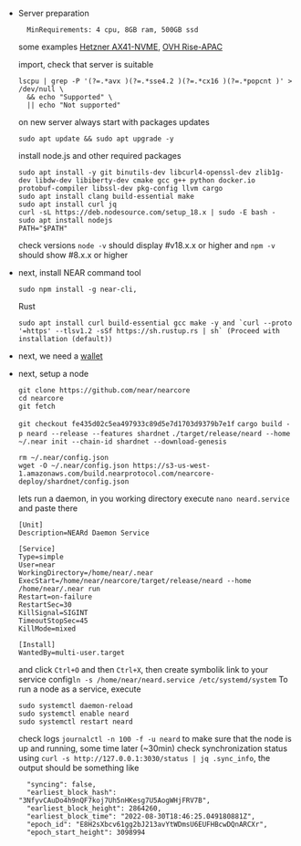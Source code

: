 - Server preparation 
  ```
    MinRequirements: 4 cpu, 8GB ram, 500GB ssd
  ```
  some examples [Hetzner AX41-NVME](https://www.hetzner.com/dedicated-rootserver/ax41-nvme/), [OVH Rise-APAC](https://www.ovhcloud.com/en-ie/bare-metal/rise/rise-apac/)
   
  import, check that server is suitable

  ```
  lscpu | grep -P '(?=.*avx )(?=.*sse4.2 )(?=.*cx16 )(?=.*popcnt )' > /dev/null \
    && echo "Supported" \
    || echo "Not supported"
  ```
  on new server always start with packages updates
  ```
  sudo apt update && sudo apt upgrade -y
  ```
  install node.js and other required packages
  ```
  sudo apt install -y git binutils-dev libcurl4-openssl-dev zlib1g-dev libdw-dev libiberty-dev cmake gcc g++ python docker.io protobuf-compiler libssl-dev pkg-config llvm cargo
  sudo apt install clang build-essential make
  sudo apt install curl jq
  curl -sL https://deb.nodesource.com/setup_18.x | sudo -E bash -  
  sudo apt install nodejs
  PATH="$PATH"
  ```
  check versions
  `node -v` should display #v18.x.x or higher and `npm -v` should show #8.x.x or higher

- next, install NEAR command tool
  ```
  sudo npm install -g near-cli, 
  ```
  Rust
  ```
  sudo apt install curl build-essential gcc make -y and `curl --proto '=https' --tlsv1.2 -sSf https://sh.rustup.rs | sh` (Proceed with installation (default))
  ```
- next, we need a [wallet]( https://wallet.shardnet.near.org/)
- next, setup a node
  ```
  git clone https://github.com/near/nearcore
  cd nearcore
  git fetch
  ```
  `git checkout fe435d02c5ea497933c89d5e7d1703d9379b7e1f`
  `cargo build -p neard --release --features shardnet`
  `./target/release/neard --home ~/.near init --chain-id shardnet --download-genesis`
  ```
  rm ~/.near/config.json
  wget -O ~/.near/config.json https://s3-us-west-1.amazonaws.com/build.nearprotocol.com/nearcore-deploy/shardnet/config.json  
  ```
  lets run a daemon, in you working directory execute `nano neard.service` and paste there
  ```
  [Unit]
  Description=NEARd Daemon Service

  [Service]
  Type=simple
  User=near
  WorkingDirectory=/home/near/.near
  ExecStart=/home/near/nearcore/target/release/neard --home /home/near/.near run
  Restart=on-failure
  RestartSec=30
  KillSignal=SIGINT
  TimeoutStopSec=45
  KillMode=mixed

  [Install]
  WantedBy=multi-user.target
  ```
  and click `Ctrl+O` and then `Ctrl+X`, then create symbolik link to your service config`ln -s /home/near/neard.service /etc/systemd/system`
  To run a node as a service, execute
  ```
  sudo systemctl daemon-reload
  sudo systemctl enable neard
  sudo systemctl restart neard
  ```
  check logs `journalctl -n 100 -f -u neard` to make sure that the node is up and running,
  some time later (~30min) check synchronization status using `curl -s http://127.0.0.1:3030/status | jq .sync_info`, the output should be something like
  ```
    "syncing": false,
    "earliest_block_hash": "3NfyvCAuDo4h9nQF7koj7Uh5nHKesg7U5AogWHjFRV7B",
    "earliest_block_height": 2864260,
    "earliest_block_time": "2022-08-30T18:46:25.049180881Z",
    "epoch_id": "E8H2sXbcv61gg2bJ213avYtWDmsU6EUFHBcwDQnARCXr",
    "epoch_start_height": 3098994
  ```

  
  


